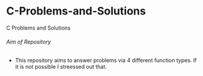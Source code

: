 # C-Problems-and-Solutions
C Problems and Solutions

###### Aim of Repository

- This repository aims to answer problems via 4 different function types. If it is not possible I streessed out that.
